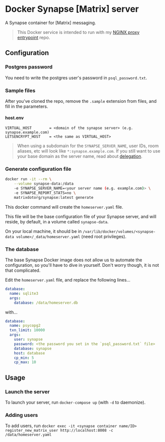 # Docker Synapse [Matrix] server

A Synapse container for [Matrix] messaging.

> This Docker service is intended to run with my [NGINX proxy entrypoint](https://github.com/valfur03/nginx-proxy-entrypoint) repo.

## Configuration

### Postgres password

You need to write the postgres user's password in `psql_password.txt`.

### Sample files

After you've cloned the repo, remove the `.sample` extension from files, and fill in the parameters.

#### host.env

```
VIRTUAL_HOST		= <domain of the synapse server> (e.g. synapse.example.com)
LETSENCRYPT_HOST	= <the same as VIRTUAL_HOST>
```

> When using a subdomain for the `SYNAPSE_SERVER_NAME`, user IDs, room aliases, etc will look like `*:synapse.example.com`.
> If you still want to use your base domain as the server name, read about [delegation](https://matrix-org.github.io/synapse/latest/delegate.html).

### Generate configuration file

```sh
docker run -it --rm \
	--volume synapse-data:/data
    -e SYNAPSE_SERVER_NAME=<your server name (e.g. example.com)> \
    -e SYNAPSE_REPORT_STATS=no \
    matrixdotorg/synapse:latest generate
```

This docker command will create the `homeserver.yaml` file.

This file will be the base configuration file of your Synapse server, and will reside, by default, in a volume called `synapse-data`.

On your local machine, it should be in `/var/lib/docker/volumes/<synapse-data volume>/_data/homeserver.yaml` (need root privileges).

### The database

The base Synapse Docker image does not allow us to automate the configuration, so you'll have to dive in yourself. Don't worry though, it is not that complicated.

Edit the `homeserver.yaml` file, and replace the following lines...

```yaml
database:
  name: sqlite3
  args:
    database: /data/homeserver.db
```

with...

```yaml
database:
  name: psycopg2
  txn_limit: 10000
  args:
    user: synapse
    password: <the password you set in the `psql_password.txt` file>
    database: synapse
    host: database
    cp_min: 5
    cp_max: 10
```

## Usage

### Launch the server

To launch your server, run `docker-compose up` (with `-d` to daemonize).

### Adding users

To add users, run `docker exec -it <synapse container name/ID> register_new_matrix_user http://localhost:8008 -c /data/homeserver.yaml`
